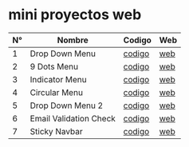 # mini proyectos web

| N°     | Nombre    | Codigo           |Web       |
|--------|-----------|------------------|----------|
| 1      | Drop Down Menu | [codigo](https://github.com/eridev14/mini-js-proyects/tree/main/drop-down-menu)    | [web](https://eridev14.github.io/mini-js-proyects/drop-down-menu/index.html) |
| 2      | 9 Dots Menu | [codigo](https://github.com/eridev14/mini-js-proyects/tree/main/9-dots-menu)    | [web](https://eridev14.github.io/mini-js-proyects/9-dots-menu/index.html) |
| 3      | Indicator Menu | [codigo](https://github.com/eridev14/mini-js-proyects/tree/main/navigation-menu-indicator)    | [web](https://eridev14.github.io/mini-js-proyects/navigation-menu-indicator/index.html) |
| 4      | Circular Menu | [codigo](https://github.com/eridev14/mini-js-proyects/tree/main/circular-navigation-menu)    | [web](https://eridev14.github.io/mini-js-proyects/circular-navigation-menu/index.html) |
| 5      | Drop Down Menu 2 | [codigo](https://github.com/eridev14/mini-js-proyects/tree/main/drop-down-menu-2)    | [web](https://eridev14.github.io/mini-js-proyects/drop-down-menu-2/index.html) |
| 6      | Email Validation Check | [codigo](https://github.com/eridev14/mini-js-proyects/tree/main/email-validation-check)    | [web](https://eridev14.github.io/mini-js-proyects/email-validation-check/index.html) |
| 7      | Sticky Navbar | [codigo](https://github.com/eridev14/mini-js-proyects/tree/main/sticky-navbar)    | [web](https://eridev14.github.io/mini-js-proyects/sticky-navbar/index.html) |